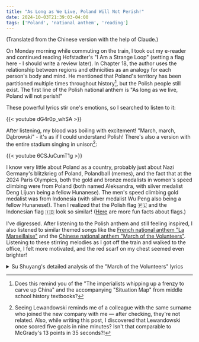 ```yaml
---
title: "As Long as We Live, Poland Will Not Perish!"
date: 2024-10-03T21:39:03-04:00
tags: ['Poland', 'national anthem', 'reading']
---
```


(Translated from the Chinese version with the help of Claude.)

On Monday morning while commuting on the train, I took out my e-reader and continued reading Hofstadter's "I Am a Strange Loop" (setting a flag here - I should write a review later). In Chapter 18, the author uses the relationship between regions and ethnicities as an analogy for each person's body and mind. He mentioned that Poland's territory has been partitioned multiple times throughout history[^1], but the Polish people still exist. The first line of the Polish national anthem is "As long as we live, Poland will not perish!"

These powerful lyrics stir one's emotions, so I searched to listen to it:

{{< youtube dG4r0p_whSA >}}

After listening, my blood was boiling with excitement! "March, march, Dąbrowski" - it's as if I could understand Polish! There's also a version with the entire stadium singing in unison[^2]:

{{< youtube 6CSJuCumT1g >}}

I know very little about Poland as a country, probably just about Nazi Germany's blitzkrieg of Poland, Polandball (memes), and the fact that at the 2024 Paris Olympics, both the gold and bronze medalists in women's speed climbing were from Poland (both named Aleksandra, with silver medalist Deng Lijuan being a fellow Hunanese). The men's speed climbing gold medalist was from Indonesia (with silver medalist Wu Peng also being a fellow Hunanese!). Then I realized that the Polish flag 🇵🇱 and the Indonesian flag 🇮🇩 look so similar! ([Here](https://www.youtube.com/watch?v=ZAwx_fclgHE) are more fun facts about flags.)

I've digressed. After listening to the Polish anthem and still feeling inspired, I also listened to similar themed songs like the [French national anthem "La Marseillaise"](https://www.youtube.com/watch?v=CgZu-ibERcI) and the [Chinese national anthem "March of the Volunteers"](https://www.youtube.com/watch?v=PoebTDqEByg). Listening to these stirring melodies as I got off the train and walked to the office, I felt more motivated, and the red scarf on my chest seemed even brighter!

<details>
  <summary>Su Shuyang's detailed analysis of the "March of the Volunteers" lyrics</summary>

- Arise, ye who refuse to be slaves
    - If you're willing to be a slave, no need to arise
    - These people who arise have no choice; if they don't rise up, they'll become slaves
- With our flesh and blood, let us build a new Great Wall
    - The Great Wall was already built with our flesh and blood, now we need to build a new one
- The Chinese nation faces its greatest peril; from each one the urgent call for action comes forth
    - Greatest peril, forced, last. The final roar is forced out
    - We've endured to the limit and can truly no longer survive
- Arise! Millions with but one heart, braving the enemy's fire, march on
    - Not necessarily against invasion, could be fleeing famine, but either way, we must "brave the enemy's fire"
- [Source](https://youtu.be/S7kMLNeEdho?feature=shared&t=512)
</details>

[^1]: Does this remind you of the "The imperialists whipping up a frenzy to carve up China" and the accompanying "Situation Map" from middle school history textbooks?
[^2]: Seeing Lewandowski reminds me of a colleague with the same surname who joined the new company with me — after checking, they're not related. Also, while writing this post, I discovered that Lewandowski once scored five goals in nine minutes? Isn't that comparable to McGrady's 13 points in 35 seconds?!